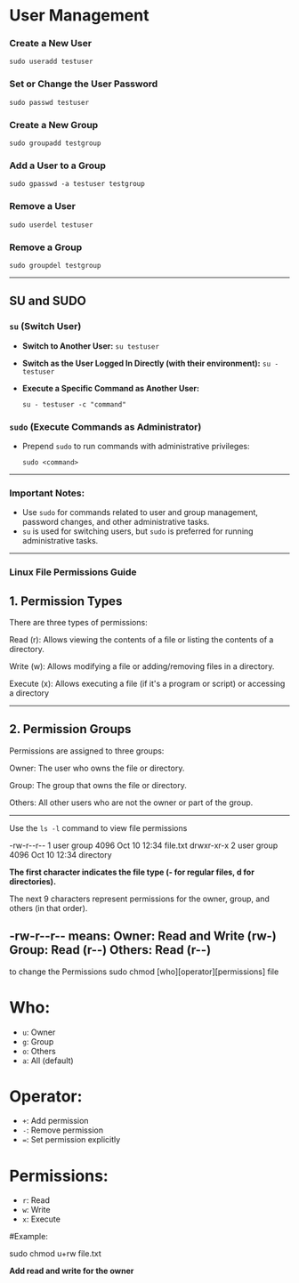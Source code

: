 # User Management

### Create a New User

 `sudo useradd testuser`

### Set or Change the User Password

`sudo passwd testuser`

### Create a New Group

`sudo groupadd testgroup`

### Add a User to a Group

`sudo gpasswd -a testuser testgroup`

### Remove a User

`sudo userdel testuser`

### Remove a Group

`sudo groupdel testgroup`

---

## SU and SUDO

### `su` (Switch User)

- **Switch to Another User:**
  `su testuser`

- **Switch as the User Logged In Directly (with their environment):**
  `su - testuser`

- **Execute a Specific Command as Another User:**

  `su - testuser -c "command"`

### `sudo` (Execute Commands as Administrator)

- Prepend `sudo` to run commands with administrative privileges:

  `sudo <command>`

---

### Important Notes:

- Use `sudo` for commands related to user and group management, password changes, and other administrative tasks.
- `su` is used for switching users, but `sudo` is preferred for running administrative tasks.

-------

### Linux File Permissions Guide 

## 1. Permission Types

There are three types of permissions:

Read (r): Allows viewing the contents of a file or listing the contents of a directory.

Write (w): Allows modifying a file or adding/removing files in a directory.

Execute (x): Allows executing a file (if it's a program or script) or accessing a directory


---

## 2. Permission Groups

Permissions are assigned to three groups:

Owner: The user who owns the file or directory.

Group: The group that owns the file or directory.

Others: All other users who are not the owner or part of the group.


---

Use the `ls -l` command to view file permissions

-rw-r--r-- 1 user group 4096 Oct 10 12:34 file.txt
drwxr-xr-x 2 user group 4096 Oct 10 12:34 directory

**The first character indicates the file type (- for regular files, d for directories).**

The next 9 characters represent permissions for the owner, group, and others (in that order).

-rw-r--r-- means:
Owner: Read and Write (rw-)
Group: Read (r--)
Others: Read (r--)
---

to change the Permissions
sudo chmod [who][operator][permissions] file

# Who:
- `u`: Owner
- `g`: Group
- `o`: Others
- `a`: All (default)

# Operator:
- `+`: Add permission
- `-`: Remove permission
- `=`: Set permission explicitly

# Permissions:
- `r`: Read
- `w`: Write
- `x`: Execute

#Example:

sudo chmod u+rw file.txt     

**Add read and write for the owner**
